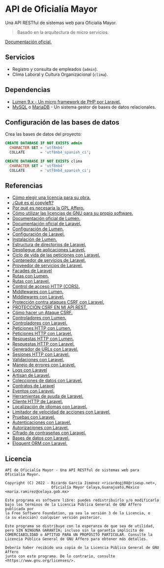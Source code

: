 # API de Oficialía Mayor

Una API RESTful de sistemas web para Oficialía Mayor.

> Basado en la arquitectura de micro servicios.

[Documentación oficial.](https://ricardogj08.notion.site/API-de-Oficial-a-Mayor-d6f94be08d7f4e738418a0f13ee98216)

## Servicios

* Registro y consulta de empleados (`admin`).
* Clima Laboral y Cultura Organizacional (`clima`).

## Dependencias

* [Lumen 9.x - Un micro framework de PHP por Laravel.](https://lumen.laravel.com/docs/9.x)
* [MySQL](https://www.mysql.com/) o [MariaDB](https://mariadb.com/) - Un sistema gestor de bases de datos relacionales.

## Configuración de las bases de datos

Crea las bases de datos del proyecto:

```sql
CREATE DATABASE IF NOT EXISTS admin
  CHARACTER SET = 'utf8mb4'
  COLLATE       = 'utf8mb4_spanish_ci';
```

```sql
CREATE DATABASE IF NOT EXISTS clima
  CHARACTER SET = 'utf8mb4'
  COLLATE       = 'utf8mb4_spanish_ci';
```

## Referencias

* [Cómo elegir una licencia para su obra.](https://www.gnu.org/licenses/license-recommendations.es.html)
* [¿Qué es el copyleft?](https://www.gnu.org/licenses/copyleft.html)
* [Por qué es necesaria la GPL Affero.](https://www.gnu.org/licenses/why-affero-gpl.html)
* [Cómo utilizar las licencias de GNU para su propio software.](https://www.gnu.org/licenses/gpl-howto.es.html)
* [Documentación oficial de Lumen.](https://lumen.laravel.com/docs/9.x)
* [Documentación oficial de Laravel.](https://laravel.com/docs/9.x/)
* [Configuración de Lumen.](https://lumen.laravel.com/docs/9.x/configuration)
* [Configuración de Laravel.](https://laravel.com/docs/9.x/configuration)
* [Instalación de Lumen.](https://lumen.laravel.com/docs/9.x/installation)
* [Estructura de directorios de Laravel.](https://laravel.com/docs/9.x/structure)
* [Despliegue de aplicaciones Laravel.](https://laravel.com/docs/9.x/deployment)
* [Ciclo de vida de las peticiones con Laravel.](https://laravel.com/docs/9.x/lifecycle)
* [Contenedor de servicios de Laravel.](https://laravel.com/docs/9.x/container)
* [Proveedor de servicios de Laravel.](https://laravel.com/docs/9.x/providers)
* [Facades de Laravel](https://laravel.com/docs/9.x/facades)
* [Rutas con Lumen.](https://lumen.laravel.com/docs/9.x/routing)
* [Rutas con Laravel.](https://laravel.com/docs/9.x/routing)
* [Control de acceso HTTP (CORS).](https://developer.mozilla.org/es/docs/Web/HTTP/CORS)
* [Middlewares con Lumen.](https://lumen.laravel.com/docs/9.x/middleware)
* [Middlewares con Laravel.](https://laravel.com/docs/9.x/middleware)
* [Protección contra ataques CSRF con Laravel.](https://laravel.com/docs/9.x/csrf)
* [PROTECCIÓN CSRF EN MI API REST.](https://youtu.be/N08q_zQlolo)
* [Cómo hacer un Ataque CSRF.](https://youtu.be/CXSE89JGnek)
* [Controladores con Lumen.](https://lumen.laravel.com/docs/9.x/controllers)
* [Controladores con Laravel.](https://laravel.com/docs/9.x/controllers)
* [Peticiones HTTP con Lumen.](https://lumen.laravel.com/docs/9.x/requests)
* [Peticiones HTTP con Laravel.](https://laravel.com/docs/9.x/requests)
* [Respuestas HTTP con Lumen.](https://lumen.laravel.com/docs/9.x/responses)
* [Respuestas HTTP con Laravel.](https://laravel.com/docs/9.x/responses)
* [Generador de URLs con Laravel.](https://laravel.com/docs/9.x/urls)
* [Sesiones HTTP con Laravel.](https://laravel.com/docs/9.x/session)
* [Validaciones con Laravel.](https://laravel.com/docs/9.x/validation)
* [Manejo de errores con Laravel.](https://laravel.com/docs/9.x/errors)
* [Logs con Laravel](https://laravel.com/docs/9.x/logging)
* [Artisan de Laravel.](https://laravel.com/docs/9.x/artisan)
* [Colecciones de datos con Laravel.](https://laravel.com/docs/9.x/collections)
* [Contratos de Laravel](https://laravel.com/docs/9.x/contracts)
* [Eventos con Laravel.](https://laravel.com/docs/9.x/events)
* [Herramientas de ayuda de Laravel.](https://laravel.com/docs/9.x/helpers)
* [Cliente HTTP de Laravel.](https://laravel.com/docs/9.x/http-client)
* [Localización de idiomas con Laravel.](https://laravel.com/docs/9.x/localization)
* [Limitador de velocidad de acciones con Laravel.](https://laravel.com/docs/9.x/rate-limiting)
* [Pruebas con Laravel.](https://laravel.com/docs/9.x/testing)
* [Autenticaciones con Laravel.](https://laravel.com/docs/9.x/authentication)
* [Autorizaciones con Laravel.](https://laravel.com/docs/9.x/authorization)
* [Cifrado de contraseñas con Laravel.](https://laravel.com/docs/9.x/hashing)
* [Bases de datos con Laravel.](https://laravel.com/docs/9.x/database)
* [Eloquent ORM con Laravel.](https://laravel.com/docs/9.x/eloquent)

## Licencia

```text
API de Oficialía Mayor - Una API RESTful de sistemas web para Oficialía Mayor.

Copyright (C) 2022 - Ricardo García Jiménez <ricardogj08@riseup.net>,
                     Oficialía Mayor Celaya,Guanajuato,México <maria.ramirez@celaya.gob.mx>

Este programa es software libre: puedes redistribuirlo y/o modificarlo
bajo los términos de la Licencia Pública General de GNU Affero publicada por
la Free Software Foundation, ya sea la versión 3 de la Licencia, o
(a su elección) cualquier versión posterior.

Este programa se distribuye con la esperanza de que sea de utilidad,
pero SIN NINGUNA GARANTÍA; incluso sin la garantía implícita de
COMERCIABILIDAD o APTITUD PARA UN PROPÓSITO PARTICULAR. Consulte la
Licencia Pública General de GNU Affero para obtener más detalles.

Debería haber recibido una copia de la Licencia Pública General de GNU Affero
junto con este programa. De lo contrario, consulte <https://www.gnu.org/licenses/>.
```
